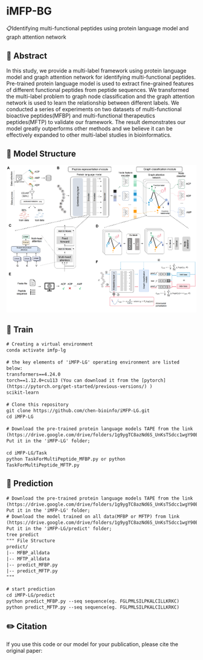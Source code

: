 # iMFP-BG
📋Identifying multi-functional peptides using protein language model and graph attention network

## 📘 Abstract
In this study, we provide a multi-label framework using protein language model and graph attention network for identifying multi-functional peptides. Pre-trained protein language model is used to extract fine-grained features of different functional peptides from peptide sequences. We transformed the multi-label problem to graph node classification and the graph attention network is used to learn the relationship between different labels. We conducted a series of experiments on two datasets of multi-functional bioactive peptides(MFBP) and multi-functional therapeutics peptides(MFTP) to validate our framework. The result demonstrates our model greatly outperforms other methods and we believe it can be effectively expanded to other multi-label studies in bioinformatics.

## 🧬 Model Structure
<div align=center><img src=img/framework.png width="700" /></div>

## 🚀 Train
```
# Creating a virtual environment
conda activate imfp-lg

# the key elements of 'iMFP-LG' operating environment are listed below:
transformers==4.24.0
torch==1.12.0+cu113 (You can download it from the [pytorch](https://pytorch.org/get-started/previous-versions/) )
scikit-learn

# Clone this repository
git clone https://github.com/chen-bioinfo/iMFP-LG.git
cd iMFP-LG

# Download the pre-trained protein language models TAPE from the link (https://drive.google.com/drive/folders/1g9ygTC8azNd6S_UnKsTSdcc1wgY90BLk); Put it in the 'iMFP-LG' folder;

cd iMFP-LG/Task
python TaskForMultiPeptide_MFBP.py or python TaskForMultiPeptide_MFTP.py
```

## 🧐 Prediction
```
# Download the pre-trained protein language models TAPE from the link (https://drive.google.com/drive/folders/1g9ygTC8azNd6S_UnKsTSdcc1wgY90BLk); Put it in the 'iMFP-LG' folder;
# Download the model trained on all data(MFBP or MFTP) from link (https://drive.google.com/drive/folders/1g9ygTC8azNd6S_UnKsTSdcc1wgY90BLk);  Put it in the 'iMFP-LG/predict' folder;
tree predict
""" File Structure
predict/
|-- MFBP_alldata
|-- MFTP_alldata
|-- predict_MFBP.py
|-- predict_MFTP.py
"""

# start prediction
cd iMFP-LG/predict
python predict_MFBP.py --seq sequence(eg. FGLPMLSILPKALCILLKRKC)
python predict_MFTP.py --seq sequence(eg. FGLPMLSILPKALCILLKRKC)
```

## ✏️ Citation
If you use this code or our model for your publication, please cite the original paper:
